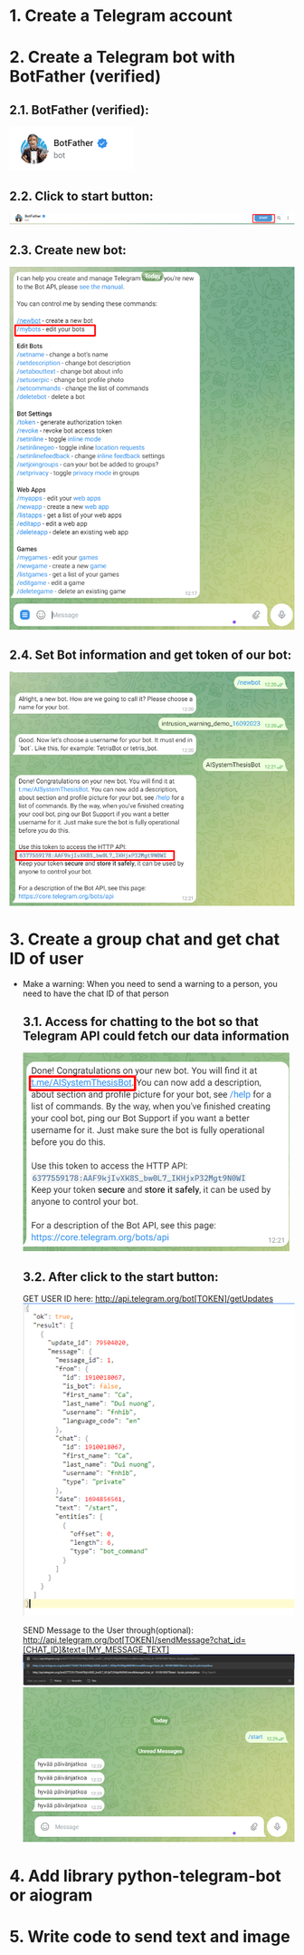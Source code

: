 # 1. Create a Telegram account

# 2. Create a Telegram bot with BotFather (verified)

## 2.1. BotFather (verified):

![Alt text](./img/BotFather_verified.png)

## 2.2. Click to start button:

![Alt text](./img/Start.png)

## 2.3. Create new bot:

![Alt text](./img/NewBot.png)

## 2.4. Set Bot information and get token of our bot:

![Alt text](./img/GetToken.png)

# 3. Create a group chat and get chat ID of user

- Make a warning: When you need to send a warning to a person, you need to have the chat ID of that person

  ## 3.1. Access for chatting to the bot so that Telegram API could fetch our data information

  ![Alt text](./img/AccessBot.png)

  ## 3.2. After click to the start button:

  GET USER ID here:
  http://api.telegram.org/bot[TOKEN]/getUpdates
  ![Alt text](./img/GetUserID.png)

  SEND Message to the User through(optional):
  http://api.telegram.org/bot[TOKEN]/sendMessage?chat_id=[CHAT_ID]&text=[MY_MESSAGE_TEXT]
  ![Alt text](./img/SendMessage.png)
  ![Alt text](./img/ReceivedMessage.png)

# 4. Add library python-telegram-bot or aiogram

# 5. Write code to send text and image
